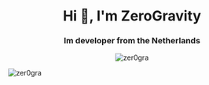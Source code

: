 <h1 align="center">Hi 👋, I'm ZeroGravity</h1>
<h3 align="center">Im developer from the Netherlands</h3>

<p align="center"> <img src="https://komarev.com/ghpvc/?username=zer0gra&label=Profile%20views&color=0e75b6&style=flat" alt="zer0gra" /> </p>


<img align="center" src="https://github-readme-stats.vercel.app/api?username=zer0gra&show_icons=true&locale=en&theme=dark" alt="zer0gra" />
